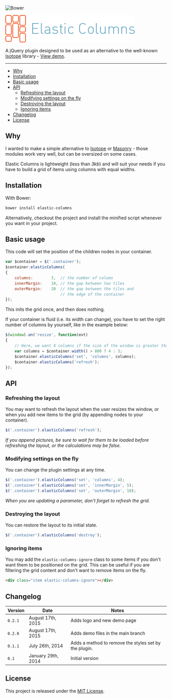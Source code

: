 ![Bower](https://img.shields.io/bower/v/elastic-columns.svg)

![Elastic Columns](logo.png)

A jQuery plugin designed to be used as an alternative to the well-known [Isotope](http://isotope.metafizzy.co) library - [View demo](http://johansatge.github.io/elastic-columns/).

---

* [Why](#why)
* [Installation](#installation)
* [Basic usage](#basic-usage)
* [API](#api)
  * [Refreshing the layout](#refreshing-the-layout)
  * [Modifying settings on the fly](#modifying-settings-on-the-fly)
  * [Destroying the layout](#destroying-the-layout)
  * [Ignoring items](#ignoring-items)
* [Changelog](#changelog)
* [License](#license)

## Why

I wanted to make a simple alternative to [Isotope](http://isotope.metafizzy.co) or [Masonry](http://masonry.desandro.com) - those modules work very well, but can be oversized on some cases.

Elastic Columns is lightweight (less than *3kb*) and will suit your needs if you have to build a grid of items using columns with equal widths.

## Installation

With Bower:

```bash
bower install elastic-columns
```

Alternatively, checkout the project and install the minified script whenever you want in your project.

## Basic usage

This code will set the position of the children nodes in your container.

```javascript
var $container = $('.container');
$container.elasticColumns(
{
    columns:        3,  // the number of colums
    innerMargin:    10, // the gap between two tiles
    outerMargin:    20  // the gap between the tiles and
                        // the edge of the container
});
```

This inits the grid once, and then does nothing.

If your container is fluid (i.e. its width can change), you have to set the right number of columns by yourself, like in the example below:

```javascript
$(window).on('resize', function(evt)
{
    // Here, we want 4 columns if the size of the window is greater than 800px, 3 columns otherwise
    var columns = $container.width() > 800 ? 4 : 3;
    $container.elasticColumns('set', 'columns', columns);
    $container.elasticColumns('refresh');
});
```

## API

### Refreshing the layout

You may want to refresh the layout when the user resizes the window, or when you add new items to the grid (by appending nodes to your container).

```javascript
$('.container').elasticColumns('refresh');
```

*If you append pictures, be sure to wait for them to be loaded before refreshing the layout, or the calculations may be false.*

### Modifying settings on the fly

You can change the plugin settings at any time.

```javascript
$('.container').elasticColumns('set', 'columns', 4);
$('.container').elasticColumns('set', 'innerMargin', 5);
$('.container').elasticColumns('set', 'outerMargin', 10);
```

*When you are updating a parameter, don't forget to refresh the grid.*

### Destroying the layout

You can restore the layout to its initial state.

```javascript
$('.container').elasticColumns('destroy');
```

### Ignoring items

You may add the `elastic-columns-ignore` class to some items if you don't want them to be positioned on the grid.
This can be useful if you are filtering the grid content and don't want to remove items on the fly.

```html
<div class="item elastic-columns-ignore"></div>
```

## Changelog

| Version | Date | Notes |
| --- | --- | --- |
| `0.2.1` | August 17th, 2015 | Adds logo and new demo page |
| `0.2.0` | August 17th, 2015 | Adds demo files in the main branch |
| `0.1.1` | July 26th, 2014 | Adds a method to remove the styles set by the plugin. |
| `0.1` | January 29th, 2014 | Initial version |

## License

This project is released under the [MIT License](LICENSE).
